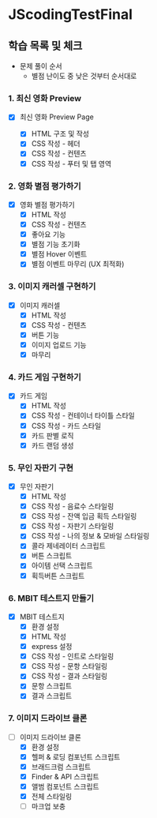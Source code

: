 # JScodingTestFinal

## 학습 목록 및 체크

- 문제 풀이 순서
  - 별점 난이도 중 낮은 것부터 순서대로

### 1. 최신 영화 Preview

- [x] 최신 영화 Preview Page

  - [x] HTML 구조 및 작성
  - [x] CSS 작성 - 헤더
  - [x] CSS 작성 - 컨텐츠
  - [x] CSS 작성 - 푸터 및 탭 영역

### 2. 영화 별점 평가하기

- [x] 영화 별점 평가하기
  - [x] HTML 작성
  - [x] CSS 작성 - 컨텐츠
  - [x] 좋아요 기능
  - [x] 별점 기능 초기화
  - [x] 별점 Hover 이벤트
  - [x] 별점 이벤트 마무리 (UX 최적화)

### 3. 이미지 캐러셀 구현하기

- [x] 이미지 캐러셀
  - [x] HTML 작성
  - [x] CSS 작성 - 컨텐츠
  - [x] 버튼 기능
  - [x] 이미지 업로드 기능
  - [x] 마무리

### 4. 카드 게임 구현하기

- [x] 카드 게임
  - [x] HTML 작성
  - [x] CSS 작성 - 컨테이너 타이틀 스타일
  - [x] CSS 작성 - 카드 스타일
  - [x] 카드 판별 로직
  - [x] 카드 랜덤 생성

### 5. 무인 자판기 구현

- [x] 무인 자판기
  - [x] HTML 작성
  - [x] CSS 작성 - 음료수 스타일링
  - [x] CSS 작성 - 잔액 입금 획득 스타일링
  - [x] CSS 작성 - 자판기 스타일링
  - [x] CSS 작성 - 나의 정보 & 모바일 스타일링
  - [x] 콜라 제네레이터 스크립트
  - [x] 버튼 스크립트
  - [x] 아이템 선택 스크립트
  - [x] 획득버튼 스크립트

### 6. MBIT 테스트지 만들기

- [x] MBIT 테스트지
  - [x] 환경 설정
  - [x] HTML 작성
  - [x] express 설정
  - [x] CSS 작성 - 인트로 스타일링
  - [x] CSS 작성 - 문항 스타일링
  - [x] CSS 작성 - 결과 스타일링
  - [x] 문항 스크립트
  - [x] 결과 스크립트

### 7. 이미지 드라이브 클론

- [ ] 이미지 드라이브 클론
  - [x] 환경 설정
  - [x] 헬퍼 & 로딩 컴포넌트 스크립트
  - [x] 브래드크럼 스크립트
  - [x] Finder & API 스크립트
  - [x] 앨범 컴포넌트 스크립트
  - [x] 전체 스타일링
  - [ ] 마크업 보충
